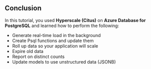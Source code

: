 ## Conclusion

In this tutorial, you used **Hyperscale (Citus)** on **Azure Database for PostgreSQL** and learned how to perform the following:

* Generate real-time load in the background
* Create Psql functions and update them
* Roll up data so your application will scale
* Expire old data
* Report on distinct counts
* Update models to use unstructured data (JSONB)

